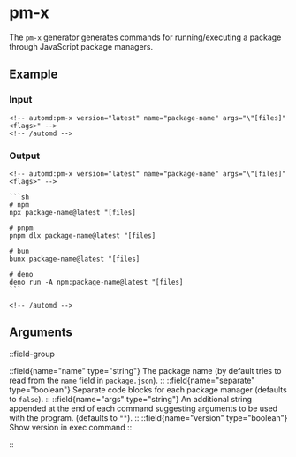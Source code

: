 # pm-x

The `pm-x` generator generates commands for running/executing a package through JavaScript package managers.

## Example

<!-- automd:example generator=pm-x version=latest name="package-name" args="[files] <flags>" -->

### Input

    <!-- automd:pm-x version="latest" name="package-name" args="\"[files]" <flags>" -->
    <!-- /automd -->

### Output

    <!-- automd:pm-x version="latest" name="package-name" args="\"[files]" <flags>" -->

    ```sh
    # npm
    npx package-name@latest "[files]

    # pnpm
    pnpm dlx package-name@latest "[files]

    # bun
    bunx package-name@latest "[files]

    # deno
    deno run -A npm:package-name@latest "[files]
    ```

    <!-- /automd -->

<!-- /automd -->

## Arguments

::field-group

::field{name="name" type="string"}
The package name (by default tries to read from the `name` field in `package.json`).
::
::field{name="separate" type="boolean"}
Separate code blocks for each package manager (defaults to `false`).
::
::field{name="args" type="string"}
An additional string appended at the end of each command suggesting arguments to be used with the program. (defaults to `""`).
::
::field{name="version" type="boolean"}
Show version in exec command
::

::
